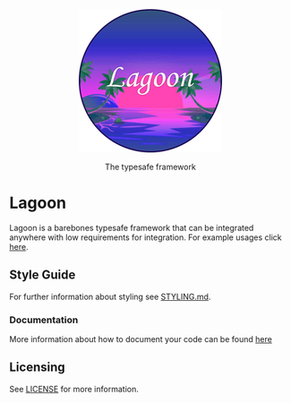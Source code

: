 <div align="center" width="100%">
    <img width="256" src="https://github.com/re-sync-dev/Lagoon/blob/main/assets/icon.png?raw=true" alt="Lagoon">
	<p class="text-align: center;">The typesafe framework</p>
</div>

# Lagoon
Lagoon is a barebones typesafe framework that can be integrated anywhere with low requirements for integration. For example usages click [here](https://github.com/re-sync-dev/Lagoon/releases).

## Style Guide
For further information about styling see [STYLING.md](STYLING.md).

### Documentation
More information about how to document your code can be found [here](DOCUMENTATION.md)

## Licensing
See [LICENSE](LICENSE) for more information.